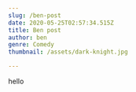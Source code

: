 ```yaml
---
slug: /ben-post
date: 2020-05-25T02:57:34.515Z
title: Ben post
author: ben
genre: Comedy
thumbnail: /assets/dark-knight.jpg

---
```

hello
